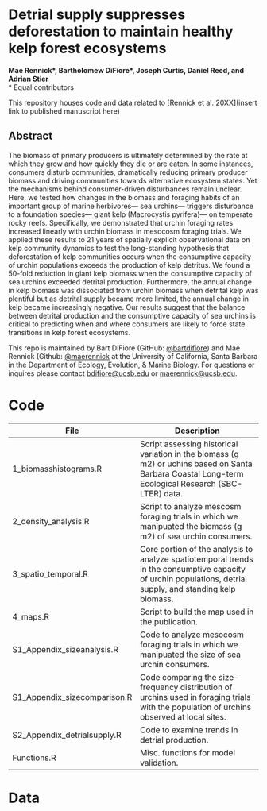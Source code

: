 # Detrial supply suppresses deforestation to maintain healthy kelp forest ecosystems

**Mae Rennick\*, Bartholomew DiFiore\*, Joseph Curtis, Daniel Reed, and Adrian Stier**  
\* Equal contributors

This repository houses code and data related to [Rennick et al. 20XX](insert link to published manuscript here)

## Abstract
The biomass of primary producers is ultimately determined by the rate at which they grow and how quickly they die or are eaten. In some instances, consumers disturb communities, dramatically reducing primary producer biomass and driving communities towards alternative ecosystem states. Yet the mechanisms behind consumer-driven disturbances remain unclear. Here, we tested how changes in the biomass and foraging habits of an important group of marine herbivores— sea urchins— triggers disturbance to a foundation species— giant kelp (Macrocystis pyrifera)— on temperate rocky reefs. Specifically, we demonstrated that urchin foraging rates increased linearly with urchin biomass in mesocosm foraging trials. We applied these results to 21 years of spatially explicit observational data on kelp community dynamics to test the long-standing hypothesis that deforestation of kelp communities occurs when the consumptive capacity of urchin populations exceeds the production of kelp detritus. We found a 50-fold reduction in giant kelp biomass when the consumptive capacity of sea urchins exceeded detrital production. Furthermore, the annual change in kelp biomass was dissociated from urchin biomass when detrital kelp was plentiful but as detrital supply became more limited, the annual change in kelp became increasingly negative. Our results suggest that the balance between detrital production and the consumptive capacity of sea urchins is critical to predicting when and where consumers are likely to force state transitions in kelp forest ecosystems.

This repo is maintained by Bart DiFiore (GitHub: [@bartdifiore](https://github.com/bartdifiore)) and Mae Rennick (Github: [@maerennick](https://github.com/maerennick) at the University of California, Santa Barbara in the Department of Ecology, Evolution, & Marine Biology. For questions or inquires please contact bdifiore@ucsb.edu or maerennick@ucsb.edu. 

# Code

File | Description 
---|-----------
1_biomasshistograms.R | Script assessing historical variation in the biomass (g m2) or uchins based on Santa Barbara Coastal Long-term Ecological Research (SBC-LTER) data.
2_density_analysis.R | Script to analyze mescosm foraging trials in which we manipuated the biomass (g m2) of sea urchin consumers.
3_spatio_temporal.R | Core portion of the analysis to analyze spatiotemporal trends in the consumptive capacity of urchin populations, detrial supply, and standing kelp biomass.
4_maps.R | Script to build the map used in the publication.
S1_Appendix_sizeanalysis.R | Code to analyze mesocosm foraging trials in which we manipuated the size of sea urchin consumers. 
S1_Appendix_sizecomparison.R | Code comparing the size-frequency distribution of urchins used in foraging trials with the population of urchins observed at local sites. 
S2_Appendix_detrialsupply.R | Code to examine trends in detrial production.
Functions.R | Misc. functions for model validation.

# Data





 
